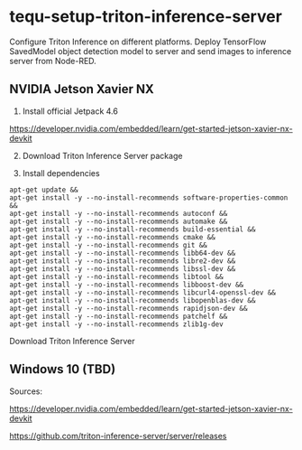 # tequ-setup-triton-inference-server
Configure Triton Inference on different platforms. Deploy TensorFlow SavedModel object detection model to server and send images to inference server from Node-RED. 

## NVIDIA Jetson Xavier NX

1. Install official Jetpack 4.6

https://developer.nvidia.com/embedded/learn/get-started-jetson-xavier-nx-devkit

2. Download Triton Inference Server package

3. Install dependencies

```
apt-get update && 
apt-get install -y --no-install-recommends software-properties-common &&
apt-get install -y --no-install-recommends autoconf &&
apt-get install -y --no-install-recommends automake &&
apt-get install -y --no-install-recommends build-essential &&
apt-get install -y --no-install-recommends cmake &&
apt-get install -y --no-install-recommends git &&
apt-get install -y --no-install-recommends libb64-dev &&
apt-get install -y --no-install-recommends libre2-dev &&
apt-get install -y --no-install-recommends libssl-dev &&
apt-get install -y --no-install-recommends libtool &&
apt-get install -y --no-install-recommends libboost-dev &&
apt-get install -y --no-install-recommends libcurl4-openssl-dev &&
apt-get install -y --no-install-recommends libopenblas-dev &&
apt-get install -y --no-install-recommends rapidjson-dev &&
apt-get install -y --no-install-recommends patchelf &&
apt-get install -y --no-install-recommends zlib1g-dev
```

Download Triton Inference Server 


## Windows 10 (TBD)



Sources:

https://developer.nvidia.com/embedded/learn/get-started-jetson-xavier-nx-devkit

https://github.com/triton-inference-server/server/releases
